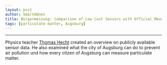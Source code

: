 ```yaml
---
layout: post
author: SmartAQnet
title: Bürgermessung: Comparison of Low Cost Sensors with Official Measurement Station
tags: [particulate matter, Augsburg]
---
```

-----------------------------------------------------------------------------
Physics teacher [Thomas Hecht](https://www.lifeguide-augsburg.de/magazin/feinstaub-augsburg) created an overview on publicly available sensor data. 
He also examined what the city of Augsburg can do to prevent air pollution und how every citzen of Augsburg can measure particulate matter.